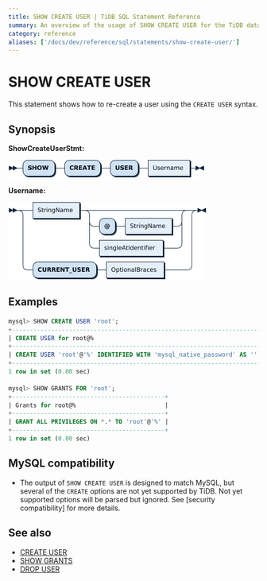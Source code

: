```yaml
---
title: SHOW CREATE USER | TiDB SQL Statement Reference
summary: An overview of the usage of SHOW CREATE USER for the TiDB database.
category: reference
aliases: ['/docs/dev/reference/sql/statements/show-create-user/']
---
```


# SHOW CREATE USER

This statement shows how to re-create a user using the `CREATE USER` syntax.

## Synopsis

**ShowCreateUserStmt:**

![ShowCreateUserStmt](/media/sqlgram/ShowCreateUserStmt.png)

**Username:**

![Username](/media/sqlgram/Username.png)

## Examples

```sql
mysql> SHOW CREATE USER 'root';
+--------------------------------------------------------------------------------------------------------------------------+
| CREATE USER for root@%                                                                                                   |
+--------------------------------------------------------------------------------------------------------------------------+
| CREATE USER 'root'@'%' IDENTIFIED WITH 'mysql_native_password' AS '' REQUIRE NONE PASSWORD EXPIRE DEFAULT ACCOUNT UNLOCK |
+--------------------------------------------------------------------------------------------------------------------------+
1 row in set (0.00 sec)

mysql> SHOW GRANTS FOR 'root';
+-------------------------------------------+
| Grants for root@%                         |
+-------------------------------------------+
| GRANT ALL PRIVILEGES ON *.* TO 'root'@'%' |
+-------------------------------------------+
1 row in set (0.00 sec)
```

## MySQL compatibility

* The output of `SHOW CREATE USER` is designed to match MySQL, but several of the `CREATE` options are not yet supported by TiDB.  Not yet supported options will be parsed but ignored. See [security compatibility] for more details.

## See also

* [CREATE USER](/sql-statements/sql-statement-create-user.md)
* [SHOW GRANTS](/sql-statements/sql-statement-show-grants.md)
* [DROP USER](/sql-statements/sql-statement-drop-user.md)
